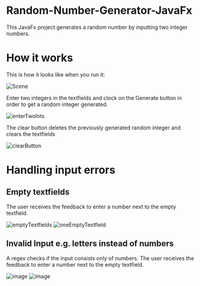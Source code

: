 # Random-Number-Generator-JavaFx
This JavaFx project generates a random number by inputting two integer numbers. 

# How it works
This is how it looks like when you run it:

![Scene](https://user-images.githubusercontent.com/127019014/223148383-c9117fad-1956-4ad9-b09a-8ab57a643344.PNG)

Enter two integers in the textfields and clock on the Generate button in order to get a random integer generated.

![enterTwoInts](https://user-images.githubusercontent.com/127019014/223148956-16227ebd-3d11-4a5a-bbb7-29fecdee13ab.PNG)

The clear button deletes the previously generated random integer and clears the textfields

![clearButton](https://user-images.githubusercontent.com/127019014/223149521-7e709606-2893-4cb0-8ea7-59dded33c289.PNG)

# Handling input errors
## Empty textfields
The user receives the feedback to enter a number next to the empty textfield.

![emptyTextfields](https://user-images.githubusercontent.com/127019014/223149873-506f91b1-49a5-4293-9a01-c96a10f8f8e7.PNG)
![oneEmptyTextfield](https://user-images.githubusercontent.com/127019014/223150577-c9bcfcd5-1ca0-4dfe-91c1-b686fb1a0688.PNG)

## Invalid Input e.g. letters instead of numbers
A regex checks if the input consists only of numbers. The user receives the feedback to enter a number next to the empty textfield.

![image](https://user-images.githubusercontent.com/127019014/223152267-bab38759-e36d-4f09-b7db-0e097df55af2.png)
![image](https://user-images.githubusercontent.com/127019014/223152494-d526e371-d530-439d-816d-1bcfea6bfdeb.png)

